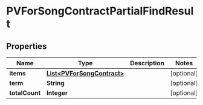 

# PVForSongContractPartialFindResult


## Properties

Name | Type | Description | Notes
------------ | ------------- | ------------- | -------------
**items** | [**List&lt;PVForSongContract&gt;**](PVForSongContract.md) |  |  [optional]
**term** | **String** |  |  [optional]
**totalCount** | **Integer** |  |  [optional]



